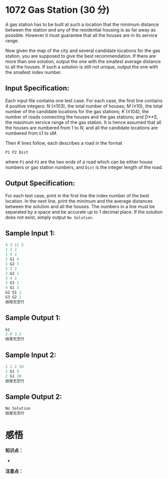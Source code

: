 # 1072 Gas Station (30 分)

A gas station has to be built at such a location that the minimum distance between the station and any of the residential housing is as far away as possible. However it must guarantee that all the houses are in its service range.

Now given the map of the city and several candidate locations for the gas station, you are supposed to give the best recommendation. If there are more than one solution, output the one with the smallest average distance to all the houses. If such a solution is still not unique, output the one with the smallest index number.

## Input Specification:

Each input file contains one test case. For each case, the first line contains 4 positive integers: *N* (≤103), the total number of houses; *M* (≤10), the total number of the candidate locations for the gas stations; *K* (≤104), the number of roads connecting the houses and the gas stations; and *D**S*, the maximum service range of the gas station. It is hence assumed that all the houses are numbered from 1 to *N*, and all the candidate locations are numbered from `G`1 to `G`*M*.

Then *K* lines follow, each describes a road in the format

```
P1 P2 Dist
```

where `P1` and `P2` are the two ends of a road which can be either house numbers or gas station numbers, and `Dist` is the integer length of the road.

## Output Specification:

For each test case, print in the first line the index number of the best location. In the next line, print the minimum and the average distances between the solution and all the houses. The numbers in a line must be separated by a space and be accurate up to 1 decimal place. If the solution does not exist, simply output `No Solution`.

## Sample Input 1:

```cpp
4 3 11 5
1 2 2
1 4 2
1 G1 4
1 G2 3
2 3 2
2 G2 1
3 4 2
3 G3 2
4 G1 3
G2 G1 1
G3 G2 2
结尾无空行
```

## Sample Output 1:

```cpp
G1
2.0 3.3
结尾无空行
```

## Sample Input 2:

```cpp
2 1 2 10
1 G1 9
2 G1 20
结尾无空行
```

## Sample Output 2:

```cpp
No Solution
结尾无空行
```

# 感悟

**知识点：**

- 

**注意点：**